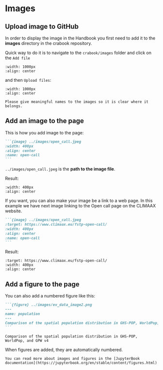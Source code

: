 # Images

## Upload image to GitHub
In order to display the image in the Handbook you first need to add it to the **images** directory in the crabook repository.

Quick way to do it is to navigate to the `crabook/images` folder
and click on the `Add file`

```{image} ../images/add_an_image_to_github01.png
:width: 1000px
:align: center
```

and then `Upload files`:

```{image} ../images/add_an_image_to_github02.png
:width: 1000px
:align: center
```

```{attention}
Please give meaningful names to the images so it is clear where it belongs.
```

## Add an image to the page

This is how you add image to the page:

````md
```{image} ../images/open_call.jpeg
:width: 400px
:align: center
:name: open-call
```
````
`../images/open_call.jpeg` is the **path to the image file**.

Result:
```{image} ../images/open_call.jpeg
:width: 400px
:align: center
```

If you want, you can also make your image be a link to a web page. In this example we have next image linking to the Open call page on the CLIMAAX website.

````md
```{image} ../images/open_call.jpeg
:target: https://www.climaax.eu/fstp-open-call/
:width: 400px
:align: center
:name: open-call
```
````

Result:
```{image} ../images/open_call.jpeg
:target: https://www.climaax.eu/fstp-open-call/
:width: 400px
:align: center
```

## Add a figure to the page

You can also add a numbered figure like this:
````md
```{figure} ../images/ev_data_image2.png
---
name: population
---
Comparison of the spatial population distribution in GHS-POP, WorldPop, and GPW v4
```
````

```{figure} ../images/ev_data_image2.png
Comparison of the spatial population distribution in GHS-POP, WorldPop, and GPW v4
```

When figures are added, they are automatically numbered.

```{seealso}
You can read more about images and figures in the [JupyterBook documentation](https://jupyterbook.org/en/stable/content/figures.html)
```